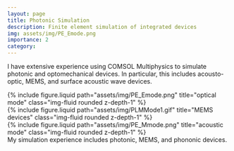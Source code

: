 ```yaml
---
layout: page
title: Photonic Simulation
description: Finite element simulation of integrated devices
img: assets/img/PE_Emode.png
importance: 2
category: 
---
```


I have extensive experience using COMSOL Multiphysics to simulate photonic and optomechanical devices. In particular, this includes acousto-optic, MEMS, and surface acoustic wave devices.

<div class="row">
    <div class="col-sm mt-3 mt-md-0">
        {% include figure.liquid path="assets/img/PE_Emode.png" title="optical mode" class="img-fluid rounded z-depth-1" %}
    </div>
    <div class="col-sm mt-3 mt-md-0">
        {% include figure.liquid path="assets/img/PLMMode1.gif" title="MEMS devices" class="img-fluid rounded z-depth-1" %}
    </div>
    <div class="col-sm mt-3 mt-md-0">
        {% include figure.liquid path="assets/img/PE_Mmode.png" title="acoustic mode" class="img-fluid rounded z-depth-1" %}
    </div>
</div>
<div class="caption">
    My simulation experience includes photonic, MEMS, and phononic devices.
</div>